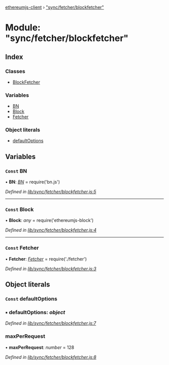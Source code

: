 [ethereumjs-client](../README.md) › ["sync/fetcher/blockfetcher"](_sync_fetcher_blockfetcher_.md)

# Module: "sync/fetcher/blockfetcher"

## Index

### Classes

* [BlockFetcher](../classes/_sync_fetcher_blockfetcher_.blockfetcher.md)

### Variables

* [BN](_sync_fetcher_blockfetcher_.md#const-bn)
* [Block](_sync_fetcher_blockfetcher_.md#const-block)
* [Fetcher](_sync_fetcher_blockfetcher_.md#const-fetcher)

### Object literals

* [defaultOptions](_sync_fetcher_blockfetcher_.md#const-defaultoptions)

## Variables

### `Const` BN

• **BN**: *[BN](_blockchain_chain_.md#bn)* = require('bn.js')

*Defined in [lib/sync/fetcher/blockfetcher.js:5](https://github.com/ethereumjs/ethereumjs-client/blob/master/lib/sync/fetcher/blockfetcher.js#L5)*

___

### `Const` Block

• **Block**: *any* = require('ethereumjs-block')

*Defined in [lib/sync/fetcher/blockfetcher.js:4](https://github.com/ethereumjs/ethereumjs-client/blob/master/lib/sync/fetcher/blockfetcher.js#L4)*

___

### `Const` Fetcher

• **Fetcher**: *[Fetcher](../classes/_sync_fetcher_fetcher_.fetcher.md)* = require('./fetcher')

*Defined in [lib/sync/fetcher/blockfetcher.js:3](https://github.com/ethereumjs/ethereumjs-client/blob/master/lib/sync/fetcher/blockfetcher.js#L3)*

## Object literals

### `Const` defaultOptions

### ▪ **defaultOptions**: *object*

*Defined in [lib/sync/fetcher/blockfetcher.js:7](https://github.com/ethereumjs/ethereumjs-client/blob/master/lib/sync/fetcher/blockfetcher.js#L7)*

###  maxPerRequest

• **maxPerRequest**: *number* = 128

*Defined in [lib/sync/fetcher/blockfetcher.js:8](https://github.com/ethereumjs/ethereumjs-client/blob/master/lib/sync/fetcher/blockfetcher.js#L8)*

